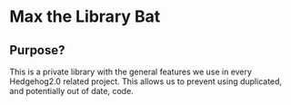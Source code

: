 # Max the Library Bat

## Purpose?

This is a private library with the general features we use in every Hedgehog2.0 related project.
This allows us to prevent using duplicated, and potentially out of date, code.